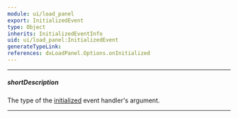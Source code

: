 ```yaml
---
module: ui/load_panel
export: InitializedEvent
type: Object
inherits: InitializedEventInfo
uid: ui/load_panel:InitializedEvent
generateTypeLink: 
references: dxLoadPanel.Options.onInitialized
---
```

---
##### shortDescription
The type of the [initialized]({basewidgetpath}/Events/#initialized) event handler's argument.

---
<!-- Description goes here -->